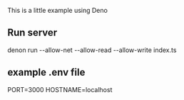 This is a little example using Deno

## Run server
denon run --allow-net --allow-read --allow-write index.ts

## example .env file
PORT=3000
HOSTNAME=localhost